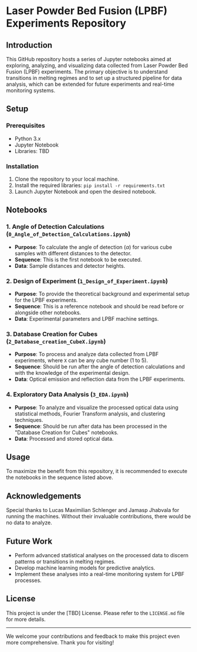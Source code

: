 # Laser Powder Bed Fusion (LPBF) Experiments Repository
## Introduction
This GitHub repository hosts a series of Jupyter notebooks aimed at exploring, analyzing, and visualizing data collected from Laser Powder Bed Fusion (LPBF) experiments. The primary objective is to understand transitions in melting regimes and to set up a structured pipeline for data analysis, which can be extended for future experiments and real-time monitoring systems.

## Setup
### Prerequisites
- Python 3.x
- Jupyter Notebook
- Libraries: TBD

### Installation
1. Clone the repository to your local machine.
2. Install the required libraries: `pip install -r requirements.txt`
3. Launch Jupyter Notebook and open the desired notebook.

## Notebooks
### 1. Angle of Detection Calculations (`0_Angle_of_Detection_Calculations.ipynb`)
- **Purpose**: To calculate the angle of detection $(\alpha)$ for various cube samples with different distances to the detector.
- **Sequence**: This is the first notebook to be executed.
- **Data**: Sample distances and detector heights.

### 2. Design of Experiment (`1_Design_of_Experiment.ipynb`)
- **Purpose**: To provide the theoretical background and experimental setup for the LPBF experiments.
- **Sequence**: This is a reference notebook and should be read before or alongside other notebooks.
- **Data**: Experimental parameters and LPBF machine settings.

### 3. Database Creation for Cubes (`2_Database_creation_CubeX.ipynb`)
- **Purpose**: To process and analyze data collected from LPBF experiments, where `X` can be any cube number (1 to 5).
- **Sequence**: Should be run after the angle of detection calculations and with the knowledge of the experimental design.
- **Data**: Optical emission and reflection data from the LPBF experiments.

### 4. Exploratory Data Analysis (`3_EDA.ipynb`)
- **Purpose**: To analyze and visualize the processed optical data using statistical methods, Fourier Transform analysis, and clustering techniques.
- **Sequence**: Should be run after data has been processed in the "Database Creation for Cubes" notebooks.
- **Data**: Processed and stored optical data.

## Usage
To maximize the benefit from this repository, it is recommended to execute the notebooks in the sequence listed above.

## Acknowledgements
Special thanks to Lucas Maximilian Schlenger and Jamasp Jhabvala for running the machines. Without their invaluable contributions, there would be no data to analyze.

## Future Work
- Perform advanced statistical analyses on the processed data to discern patterns or transitions in melting regimes.
- Develop machine learning models for predictive analytics.
- Implement these analyses into a real-time monitoring system for LPBF processes.

## License
This project is under the [TBD] License. Please refer to the `LICENSE.md` file for more details.

---
We welcome your contributions and feedback to make this project even more comprehensive. Thank you for visiting!
